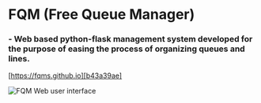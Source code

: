 # FQM (Free Queue Manager)

### - Web based python-flask management system developed for the purpose of easing the process of organizing queues and lines. 

[https://fqms.github.io][b43a39ae]

  [b43a39ae]: https://fqms.github.io "FQM Website"

![FQM Web user interface](https://fqms.github.io/images/version.gif)
